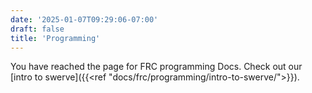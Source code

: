 ```yaml
---
date: '2025-01-07T09:29:06-07:00'
draft: false
title: 'Programming'
---
```



You have reached the page for FRC programming Docs. Check out our [intro to swerve]({{<ref "docs/frc/programming/intro-to-swerve/">}}).